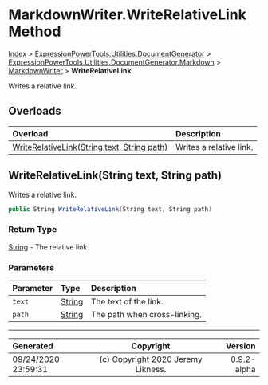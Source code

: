 ﻿# MarkdownWriter.WriteRelativeLink Method

[Index](../index.md) > [ExpressionPowerTools.Utilities.DocumentGenerator](ExpressionPowerTools.Utilities.DocumentGenerator.a.md) > [ExpressionPowerTools.Utilities.DocumentGenerator.Markdown](ExpressionPowerTools.Utilities.DocumentGenerator.Markdown.n.md) > [MarkdownWriter](ExpressionPowerTools.Utilities.DocumentGenerator.Markdown.MarkdownWriter.cs.md) > **WriteRelativeLink**

Writes a relative link.

## Overloads

| Overload | Description |
| :-- | :-- |
| [WriteRelativeLink(String text, String path)](#writerelativelinkstring-text-string-path) | Writes a relative link. |
## WriteRelativeLink(String text, String path)

Writes a relative link.

```csharp
public String WriteRelativeLink(String text, String path)
```

### Return Type

 [String](https://docs.microsoft.com/dotnet/api/system.string)  - The relative link.

### Parameters

| Parameter | Type | Description |
| :-- | :-- | :-- |
| `text` | [String](https://docs.microsoft.com/dotnet/api/system.string) | The text of the link. |
| `path` | [String](https://docs.microsoft.com/dotnet/api/system.string) | The path when cross-linking. |



---

| Generated | Copyright | Version |
| :-- | :-: | --: |
| 09/24/2020 23:59:31 | (c) Copyright 2020 Jeremy Likness. | 0.9.2-alpha |
